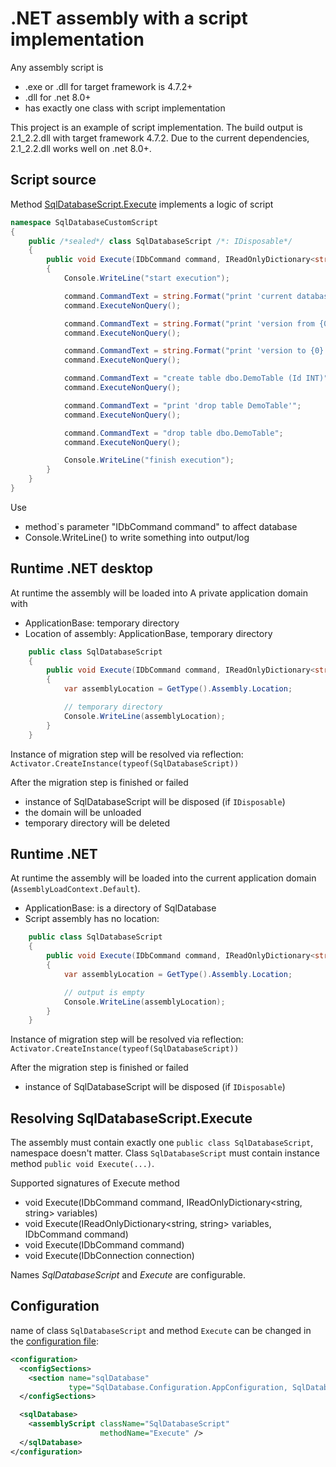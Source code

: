 ﻿.NET assembly with a script implementation
==========================================

Any assembly script is

- .exe or .dll for target framework is 4.7.2+
- .dll for .net 8.0+
- has exactly one class with script implementation

This project is an example of script implementation.
The build output is 2.1_2.2.dll with target framework 4.7.2.
Due to the current dependencies, 2.1_2.2.dll works well on .net 8.0+.

## Script source

Method [SqlDatabaseScript.Execute](SqlDatabaseScript.cs) implements a logic of script

```C#
namespace SqlDatabaseCustomScript
{
    public /*sealed*/ class SqlDatabaseScript /*: IDisposable*/
    {
        public void Execute(IDbCommand command, IReadOnlyDictionary<string, string> variables)
        {
            Console.WriteLine("start execution");

            command.CommandText = string.Format("print 'current database name is {0}'", variables["DatabaseName"]);
            command.ExecuteNonQuery();

            command.CommandText = string.Format("print 'version from {0}'", variables["CurrentVersion"]);
            command.ExecuteNonQuery();

            command.CommandText = string.Format("print 'version to {0}'", variables["TargetVersion"]);
            command.ExecuteNonQuery();

            command.CommandText = "create table dbo.DemoTable (Id INT)";
            command.ExecuteNonQuery();

            command.CommandText = "print 'drop table DemoTable'";
            command.ExecuteNonQuery();

            command.CommandText = "drop table dbo.DemoTable";
            command.ExecuteNonQuery();

            Console.WriteLine("finish execution");
        }
    }
}
```

Use

- method`s parameter "IDbCommand command" to affect database
- Console.WriteLine() to write something into output/log

## Runtime .NET desktop

At runtime the assembly will be loaded into A private application domain with

- ApplicationBase: temporary directory
- Location of assembly: ApplicationBase, temporary directory

```C#
    public class SqlDatabaseScript
    {
        public void Execute(IDbCommand command, IReadOnlyDictionary<string, string> variables)
        {
            var assemblyLocation = GetType().Assembly.Location;

            // temporary directory
            Console.WriteLine(assemblyLocation);
        }
    }
```

Instance of migration step will be resolved via reflection: `Activator.CreateInstance(typeof(SqlDatabaseScript))`

After the migration step is finished or failed

- instance of SqlDatabaseScript will be disposed (if `IDisposable`)
- the domain will be unloaded
- temporary directory will be deleted

## Runtime .NET

At runtime the assembly will be loaded into the current application domain (`AssemblyLoadContext.Default`).

- ApplicationBase: is a directory of SqlDatabase
- Script assembly has no location:

```C#
    public class SqlDatabaseScript
    {
        public void Execute(IDbCommand command, IReadOnlyDictionary<string, string> variables)
        {
            var assemblyLocation = GetType().Assembly.Location;

            // output is empty
            Console.WriteLine(assemblyLocation);
        }
    }
```

Instance of migration step will be resolved via reflection: `Activator.CreateInstance(typeof(SqlDatabaseScript))`

After the migration step is finished or failed

- instance of SqlDatabaseScript will be disposed (if `IDisposable`)

## Resolving SqlDatabaseScript.Execute

The assembly must contain exactly one `public class SqlDatabaseScript`, namespace doesn't matter.
Class `SqlDatabaseScript` must contain instance method `public void Execute(...)`.

Supported signatures of Execute method

- void Execute(IDbCommand command, IReadOnlyDictionary<string, string> variables)
- void Execute(IReadOnlyDictionary<string, string> variables, IDbCommand command)
- void Execute(IDbCommand command)
- void Execute(IDbConnection connection)

Names *SqlDatabaseScript* and *Execute* are configurable.

## Configuration

name of class `SqlDatabaseScript` and method `Execute` can be changed in the [configuration file](../ConfigurationFile):

```xml
<configuration>
  <configSections>
    <section name="sqlDatabase"
             type="SqlDatabase.Configuration.AppConfiguration, SqlDatabase"/>
  </configSections>

  <sqlDatabase>
    <assemblyScript className="SqlDatabaseScript"
                    methodName="Execute" />
  </sqlDatabase>
</configuration>
```
